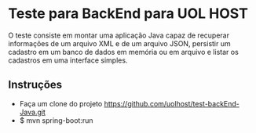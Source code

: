 
# Teste para BackEnd para UOL HOST
O teste consiste em montar uma aplicação Java capaz de recuperar informações de um arquivo XML e de um arquivo JSON, persistir um cadastro em um banco de dados em memória ou em arquivo e listar os cadastros em uma interface simples.

## Instruções
- Faça um clone do projeto https://github.com/uolhost/test-backEnd-Java.git
- $ mvn spring-boot:run
